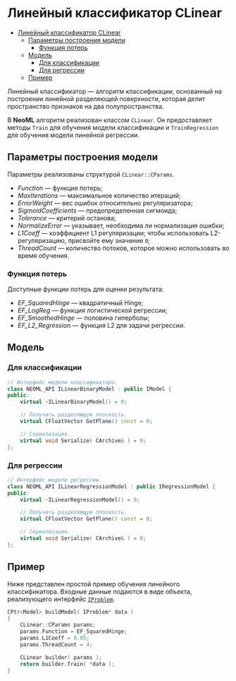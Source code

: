 # Линейный классификатор CLinear

<!-- TOC -->

- [Линейный классификатор CLinear](#линейный-классификатор-clinear)
	- [Параметры построения модели](#параметры-построения-модели)
		- [Функция потерь](#функция-потерь)
	- [Модель](#модель)
		- [Для классификации](#для-классификации)
		- [Для регрессии](#для-регрессии)
	- [Пример](#пример)

<!-- /TOC -->

Линейный классификатор — алгоритм классификации, основанный на построении линейной разделяющей поверхности, которая делит пространство признаков на два полупространства.

В **NeoML** алгоритм реализован классом `CLinear`. Он предоставляет методы `Train` для обучения модели классификации и `TrainRegression` для обучения модели линейной регрессии.

## Параметры построения модели

Параметры реализованы структурой `CLinear::CParams`.

- *Function* — функция потерь;
- *MaxIterations* — максимальное количество итераций;
- *ErrorWeight* — вес ошибок относительно регуляризатора;
- *SigmoidCoefficients* — предопределенная сигмоида;
- *Tolerance* — критерий останова;
- *NormalizeError* — указывает, необходима ли нормализация ошибки;
- *L1Coeff* — коэффициент L1 регуляризации; чтобы использовать L2-регуляризацию, присвойте ему значение `0`;
- *ThreadCount* — количество потоков, которое можно использовать во время обучения.

### Функция потерь

Доступные функции потерь для оценки результата:

- *EF_SquaredHinge* — квадратичный Hinge;
- *EF_LogReg* — функция логистической регрессии;
- *EF_SmoothedHinge* — половина гиперболы;
- *EF_L2_Regression* — функция L2 для задачи регрессии.

## Модель

### Для классификации

```c++
// Интерфейс модели классификатора.
class NEOML_API ILinearBinaryModel : public IModel {
public:
	virtual ~ILinearBinaryModel() = 0;

	// Получить разделяющую плоскость.
	virtual CFloatVector GetPlane() const = 0;

	// Сериализация.
	virtual void Serialize( CArchive& ) = 0;
};
```

### Для регрессии

```c++
// Интерфейс модели регрессии.
class NEOML_API ILinearRegressionModel : public IRegressionModel {
public:
	virtual ~ILinearRegressionModel() = 0;

	// Получить разделяющую плоскость.
	virtual CFloatVector GetPlane() const = 0;

	// Сериализация.
	virtual void Serialize( CArchive& ) = 0;
};
```

## Пример

Ниже представлен простой пример обучения линейного классификатора. Входные данные подаются в виде объекта, реализующего интерфейс [`IProblem`](Problems.md).

```c++
CPtr<Model> buildModel( IProblem* data )
{
	CLinear::CParams params;
	params.Function = EF_SquaredHinge;
	params.L1Coeff = 0.05;
	params.ThreadCount = 4;

	CLinear builder( params );
	return builder.Train( *data );
}
```